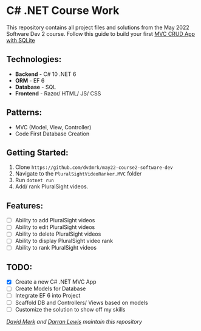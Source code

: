 # C# .NET Course Work

This repository contains all project files and solutions from the May 2022 Software Dev 2 course. Follow this guide to build your first [MVC CRUD App with SQLite](directions.md)

## Technologies:

- **Backend** - C# 10 .NET 6
- **ORM** - EF 6
- **Database** - SQL 
- **Frontend** - Razor/ HTML/ JS/ CSS

## Patterns: 

- MVC (Model, View, Controller)
- Code First Database Creation

## Getting Started:

1. Clone `https://github.com/dvdmrk/may22-course2-software-dev`
2. Navigate to the `PluralSightVideoRanker.MVC` folder
3. Run `dotnet run`
4. Add/ rank PluralSight videos.

## Features:

- [ ] Ability to add PluralSight videos
- [ ] Ability to edit PluralSight videos
- [ ] Ability to delete PluralSight videos
- [ ] Ability to display PluralSight video rank
- [ ] Ability to rank PluralSight videos
<!-- CRUD Operations ^ Create, Read, Update, Delete -->

## TODO:

- [x] Create a new C# .NET MVC App
- [ ] Create Models for Database
- [ ] Integrate EF 6 into Project
- [ ] Scaffold DB and Controllers/ Views based on models
- [ ] Customize the solution to show off my skills

*[David Merk](mailto:#) and [Darran Lewis](mailto:#) maintain this repository*
